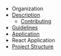 - Organization
- [Description](README.md)
  - [Contributing](contributing.md)
- [Guidelines](guidelines.md)
- [Application](application.md)
- React Application
- [Project Structure](react_app/project_structure.md)
